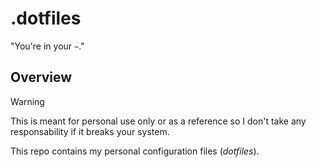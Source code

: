 # .dotfiles

"You're in your `~`."

## Overview

> [!WARNING]
> This is meant for personal use only or as a reference so I don't take any responsability if it breaks your system.

This repo contains my personal configuration files (*dotfiles*).
